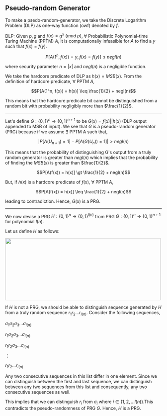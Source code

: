 ## Pseudo-random Generator


To make a psedo-random-generator, we take the Discrete Logarithm Problem (DLP) as one-way function (owf) denoted by $f$.

DLP: Given $p, g$ and $f(x) = g^x \ (mod\ p)$, $\forall$ Probabilistic Polynomial-time Turing Machine (PPTM) $A$, it is computationally infeasible for $A$ to find a $y$ such that $f(x) = f(y)$.

$$P[A(1^{n}, f(x)) = y, f(x) = f(y)] \leq negl(n)$$

where security parameter $n = |x|$ and $negl(n)$ is a negligible function.

We take the hardcore predicate of DLP as $h(x) = MSB(x)$. From the definition of hardcore predicate, $\forall$ PPTM $A$, 

$$P[A(1^n, f(x)) = h(x)] \leq \frac{1}{2} + negl(n)$$

This means that the hardcore predicate bit cannot be distinguished from a random bit with probability negligibly more than $\frac{1}{2}$.

---

Let's define $G: \{0, 1\}^n \rightarrow \{0, 1\}^{n+1}$ to be $G(x) = f(x) || h(x)$ (DLP output appended to MSB of input). We see that $G$ is a pseudo-random generator (PRG) because if we assume $\exists$ PPTM A such that,

$$|P[A(U_{n+1}) = 1] - P[A(G(U_{n})) = 1]| \gt negl(n)$$

This means that the probability of distinguishing G's output from a truly random generator is greater than $negl(n)$ which implies that the probability of finding the $MSB(x)$ is greater than $\frac{1}{2}$.

$$P[A(f(x)) = h(x)] \gt \frac{1}{2} + negl(n)$$

But, if $h(x)$ is a hardcore predicate of $f(x)$, $\forall$ PPTM A,

$$P[A(f(x)) = h(x)] \leq \frac{1}{2} + negl(n)$$

leading to contradiction. Hence, $G(x)$ is a PRG.

---

We now devise a PRG $H: \{0, 1\}^n \rightarrow \{0, 1\}^{l(n)}$ from PRG $G: \{0, 1\}^n \rightarrow \{0, 1\}^{n+1}$ for polynomial $l(n)$.

Let us define $H$ as follows:


<img src="https://i.imgur.com/xlNrmME.jpg"  width="500" height="200">


If $H$ is not a PRG, we should be able to distinguish sequence generated by $H$ from a truly random sequence $r_1r_2...r_{l(n)}$. Consider the following sequences,

$\sigma_1\sigma_2\sigma_3...\sigma_{l(n)}$

$r_1\sigma_2\sigma_3...\sigma_{l(n)}$

$r_1r_2\sigma_3...\sigma_{l(n)}$

$\vdots$

$r_1r_2...r_{l(n)}$

Any two consecutive sequences in this list differ in one element. Since we can distinguish between the first and last sequence, we can distinguish between any two sequences from this list and consequently, any two consecutive sequences as well. 

This implies that we can distinguish $r_i$ from $\sigma_i$ where $i \in \{1, 2, ... l(n)\}$.This contradicts the pseudo-randomness of PRG $G$. Hence, $H$ is a PRG.
